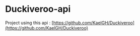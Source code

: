 # Duckiveroo-api
Project using this api : [https://github.com/KaelGH/Duckiveroo](https://github.com/KaelGH/Duckiveroo)
